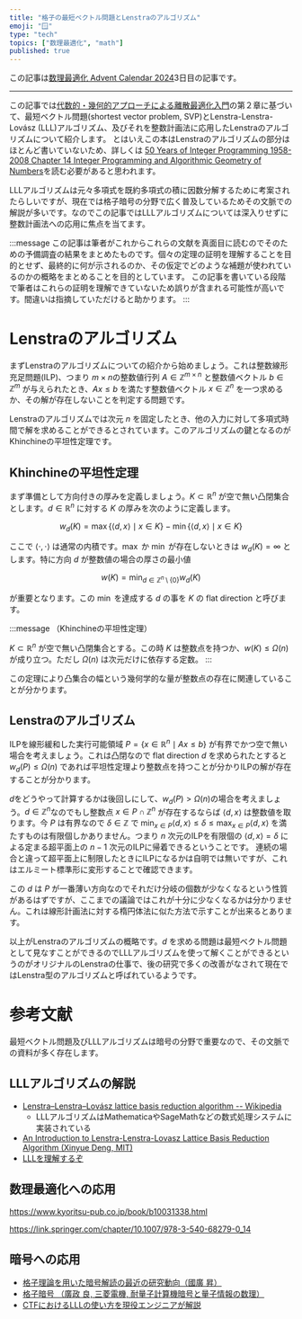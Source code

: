 ```yaml
---
title: "格子の最短ベクトル問題とLenstraのアルゴリズム"
emoji: "🪟"
type: "tech"
topics: ["数理最適化", "math"]
published: true
---
```


この記事は[数理最適化 Advent Calendar 2024](https://qiita.com/advent-calendar/2024/mathematical-optimization)3日目の記事です。

--------


この記事では[代数的・幾何的アプローチによる離散最適化入門](https://www.kyoritsu-pub.co.jp/book/b10031338.html)の第２章に基づいて、最短ベクトル問題(shortest vector problem, SVP)とLenstra-Lenstra-Lovász (LLL)アルゴリズム、及びそれを整数計画法に応用したLenstraのアルゴリズムについて紹介します。
とはいえこの本はLenstraのアルゴリズムの部分はほとんど書いていないため、詳しくは [50 Years of Integer Programming 1958-2008 Chapter 14 Integer Programming and Algorithmic Geometry of Numbers](https://link.springer.com/chapter/10.1007/978-3-540-68279-0_14)を読む必要があると思われます。

LLLアルゴリズムは元々多項式を既約多項式の積に因数分解するために考案されたらしいですが、現在では格子暗号の分野で広く普及しているためその文脈での解説が多いです。なのでこの記事ではLLLアルゴリズムについては深入りせずに整数計画法への応用に焦点を当てます。

:::message
この記事は筆者がこれからこれらの文献を真面目に読むのでそのための予備調査の結果をまとめたものです。個々の定理の証明を理解することを目的とせず、最終的に何が示されるのか、その仮定でどのような補題が使われているのかの概略をまとめることを目的としています。
この記事を書いている段階で筆者はこれらの証明を理解できていないため誤りが含まれる可能性が高いです。間違いは指摘していただけると助かります。
:::

# Lenstraのアルゴリズム

まずLenstraのアルゴリズムについての紹介から始めましょう。これは整数線形充足問題(ILP)、つまり $m \times n$の整数値行列 $A \in \mathbb{Z}^{m \times n}$ と整数値ベクトル $b \in \mathbb{Z}^m$ が与えられたとき、$Ax \leq b$ を満たす整数値ベクトル $x \in \mathbb{Z}^n$ を一つ求めるか、その解が存在しないことを判定する問題です。

Lenstraのアルゴリズムでは次元 $n$ を固定したとき、他の入力に対して多項式時間で解を求めることができるとされています。このアルゴリズムの鍵となるのがKhinchineの平坦性定理です。

## Khinchineの平坦性定理

まず準備として方向付きの厚みを定義しましょう。$K \subset \mathbb{R}^n$ が空で無い凸閉集合とします。$d \in \mathbb{R}^n$ に対する $K$ の厚みを次のように定義します。

$$
w_d(K) = \max \{ \langle d, x \rangle \mid x \in K \} - \min \{ \langle d, x \rangle \mid x \in K \}
$$

ここで $\langle \cdot, \cdot \rangle$ は通常の内積です。$\max$ か $\min$ が存在しないときは $w_d(K) = \infty$ とします。特に方向 $d$ が整数値の場合の厚さの最小値

$$
w(K) = \min_{d \in \mathbb{Z}^n \setminus \{0\}} w_d(K)
$$

が重要となります。この $\min$ を達成する $d$ の事を $K$ の flat direction と呼びます。

:::message
（Khinchineの平坦性定理）

$K \subset \mathbb{R}^n$ が空で無い凸閉集合とする。この時 $K$ は整数点を持つか、$w(K) \leq \Omega(n)$ が成り立つ。ただし $\Omega(n)$ は次元だけに依存する定数。
:::

この定理により凸集合の幅という幾何学的な量が整数点の存在に関連していることが分かります。

## Lenstraのアルゴリズム

ILPを線形緩和した実行可能領域 $P = \{ x \in \mathbb{R}^n \mid Ax \leq b \}$ が有界でかつ空で無い場合を考えましょう。これは凸閉なので flat direction $d$ を求められたとすると $w_d(P) \leq \Omega(n)$ であれば平坦性定理より整数点を持つことが分かりILPの解が存在することが分かります。

$d$をどうやって計算するかは後回しにして、$w_d(P) > \Omega(n)$の場合を考えましょう。$d \in \mathbb{Z}^n$なのでもし整数点 $x \in P \cap \mathbb{Z}^n$ が存在するならば $\langle d, x \rangle$ は整数値を取ります。今 $P$ は有界なので $\delta \in \mathbb{Z}$ で $\min_{x \in P} \langle d, x \rangle \leq \delta \leq \max_{x \in P} \langle d, x \rangle$ を満たすものは有限個しかありません。つまり $n$ 次元のILPを有限個の $\langle d, x \rangle = \delta$ による定まる超平面上の $n-1$ 次元のILPに帰着できるということです。
連続の場合と違って超平面上に制限したときにILPになるかは自明では無いですが、これはエルミート標準形に変形することで確認できます。

この $d$ は $P$ が一番薄い方向なのでそれだけ分岐の個数が少なくなるという性質があるはずですが、ここまでの議論ではこれが十分に少なくなるかは分かりません。これは線形計画法に対する楕円体法に似た方法で示すことが出来るとあります。

以上がLenstraのアルゴリズムの概略です。$d$ を求める問題は最短ベクトル問題として見なすことができるのでLLLアルゴリズムを使って解くことができるというのがオリジナルのLenstraの仕事で、後の研究で多くの改善がなされて現在ではLenstra型のアルゴリズムと呼ばれているようです。

# 参考文献

最短ベクトル問題及びLLLアルゴリズムは暗号の分野で重要なので、その文脈での資料が多く存在します。

## LLLアルゴリズムの解説

- [Lenstra–Lenstra–Lovász lattice basis reduction algorithm -- Wikipedia](https://en.wikipedia.org/wiki/Lenstra%E2%80%93Lenstra%E2%80%93Lov%C3%A1sz_lattice_basis_reduction_algorithm)
  - LLLアルゴリズムはMathematicaやSageMathなどの数式処理システムに実装されている
- [An Introduction to Lenstra-Lenstra-Lovasz Lattice Basis Reduction Algorithm (Xinyue Deng, MIT)](https://math.mit.edu/~apost/courses/18.204-2016/18.204_Xinyue_Deng_final_paper.pdf)
- [LLLを理解するぞ](https://mitsu1119.github.io/blog/p/lll%E3%82%92%E7%90%86%E8%A7%A3%E3%81%99%E3%82%8B%E3%81%9E/)

## 数理最適化への応用

https://www.kyoritsu-pub.co.jp/book/b10031338.html

https://link.springer.com/chapter/10.1007/978-3-540-68279-0_14

## 暗号への応用

- [格子理論を用いた暗号解読の最近の研究動向（國廣 昇）](https://www.jstage.jst.go.jp/article/essfr/5/1/5_1_42/_pdf/-char/ja)
- [格子暗号 （廣政 良, 三菱電機, 耐量子計算機暗号と量子情報の数理）](https://joint.imi.kyushu-u.ac.jp/wp-content/uploads/2022/08/220801_03hiromasa.pdf)
- [CTFにおけるLLLの使い方を現役エンジニアが解説](https://qiita.com/kusano_k/items/5509bff6e426e5043591)